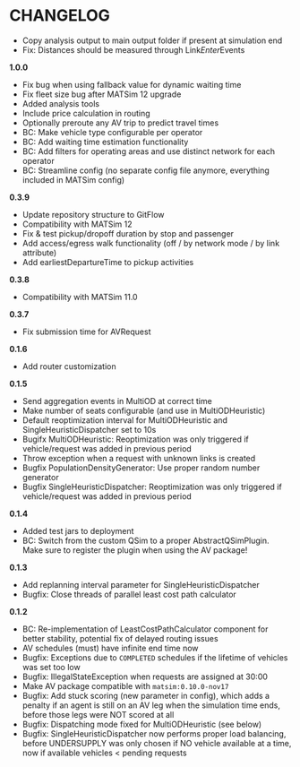 # CHANGELOG

- Copy analysis output to main output folder if present at simulation end
- Fix: Distances should be measured through Link*Enter*Events

**1.0.0**

- Fix bug when using fallback value for dynamic waiting time
- Fix fleet size bug after MATSim 12 upgrade
- Added analysis tools
- Include price calculation in routing
- Optionally preroute any AV trip to predict travel times
- BC: Make vehicle type configurable per operator
- BC: Add waiting time estimation functionality
- BC: Add filters for operating areas and use distinct network for each operator
- BC: Streamline config (no separate config file anymore, everything included in MATSim config)

**0.3.9**

- Update repository structure to GitFlow
- Compatibility with MATSim 12
- Fix & test pickup/dropoff duration by stop and passenger
- Add access/egress walk functionality (off / by network mode / by link attribute)
- Add earliestDepartureTime to pickup activities

**0.3.8**

- Compatibility with MATSim 11.0

**0.3.7**

- Fix submission time for AVRequest

**0.1.6**

- Add router customization

**0.1.5**

- Send aggregation events in MultiOD at correct time
- Make number of seats configurable (and use in MultiODHeuristic)
- Default reoptimization interval for MultiODHeuristic and SingleHeuristicDispatcher set to 10s
- Bugifx MultiODHeuristic: Reoptimization was only triggered if vehicle/request was added in previous period
- Throw exception when a request with unknown links is created
- Bugfix PopulationDensityGenerator: Use proper random number generator
- Bugfix SingleHeuristicDispatcher: Reoptimization was only triggered if vehicle/request was added in previous period

**0.1.4**

- Added test jars to deployment
- BC: Switch from the custom QSim to a proper AbstractQSimPlugin. Make sure to register the plugin when using the AV package!

**0.1.3**

- Add replanning interval parameter for SingleHeuristicDispatcher
- Bugfix: Close threads of parallel least cost path calculator

**0.1.2**

- BC: Re-implementation of LeastCostPathCalculator component for better stability, potential fix of delayed routing issues
- AV schedules (must) have infinite end time now
- Bugfix: Exceptions due to `COMPLETED` schedules if the lifetime of vehicles was set too low
- Bugfix: IllegalStateException when requests are assigned at 30:00
- Make AV package compatible with `matsim:0.10.0-nov17`
- Bugfix: Add stuck scoring (new parameter in config), which adds a penalty if an agent is still on an AV leg when the simulation time ends, before those legs were NOT scored at all
- Bugfix: Dispatching mode fixed for MultiODHeuristic (see below)
- Bugfix: SingleHeuristicDispatcher now performs proper load balancing, before UNDERSUPPLY was only chosen if NO vehicle
available at a time, now if available vehicles < pending requests
